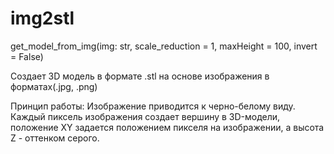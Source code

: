 # img2stl

get_model_from_img(img: str, scale_reduction = 1, maxHeight = 100, invert = False)

Создает 3D модель в формате .stl на основе изображения в форматах(.jpg, .png)

Принцип работы:
Изображение приводится к черно-белому виду. Каждый пиксель изображения создает вершину в 3D-модели, положение XY задается положением пикселя на изображении, а высота Z - оттенком серого.

